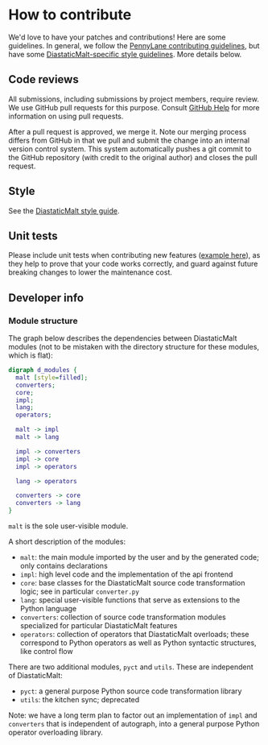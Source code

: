 # How to contribute

We'd love to have your patches and contributions! Here are some guidelines. In general, we follow
the [PennyLane contributing guidelines](https://github.com/PennyLaneAI/pennylane/blob/master/.github/CONTRIBUTING.md), but have some
[DiastaticMalt-specific style guidelines](STYLE_GUIDE.md). More details below.

## Code reviews

All submissions, including submissions by project members, require review. We
use GitHub pull requests for this purpose. Consult [GitHub
Help](https://help.github.com/articles/about-pull-requests/) for more
information on using pull requests.

After a pull request is approved, we merge it. Note our merging process differs
from GitHub in that we pull and submit the change into an internal version
control system. This system automatically pushes a git commit to the GitHub
repository (with credit to the original author) and closes the pull request.

## Style

See the [DiastaticMalt style guide](STYLE_GUIDE.md).

## Unit tests

Please include unit tests when contributing new features
([example here](converters/continue_statements_test.py)), as they help to prove
that your code works correctly, and guard against future breaking changes to
lower the maintenance cost.

## Developer info

### Module structure

The graph below describes the dependencies between DiastaticMalt modules (not to be mistaken with the directory structure for these modules, which is flat):

```dot
digraph d_modules {
  malt [style=filled];
  converters;
  core;
  impl;
  lang;
  operators;

  malt -> impl
  malt -> lang

  impl -> converters
  impl -> core
  impl -> operators

  lang -> operators

  converters -> core
  converters -> lang
}
```

`malt` is the sole user-visible module.

A short description of the modules:

 * `malt`: the main module imported by the user and by the generated code; only contains declarations
 * `impl`: high level code and the implementation of the api frontend
 * `core`: base classes for the DiastaticMalt source code transformation logic; see in particular `converter.py`
 * `lang`: special user-visible functions that serve as extensions to the Python language
 * `converters`: collection of source code transformation modules specialized for particular DiastaticMalt features
 * `operators`: collection of operators that DiastaticMalt overloads; these correspond to Python operators as well as Python syntactic structures, like control flow

There are two additional modules, `pyct` and `utils`. These are independent of DiastaticMalt:

 * `pyct`: a general purpose Python source code transformation library
 * `utils`: the kitchen sync; deprecated

Note: we have a long term plan to factor out an implementation of `impl` and `converters` that is
independent of autograph, into a general purpose Python operator overloading library.
